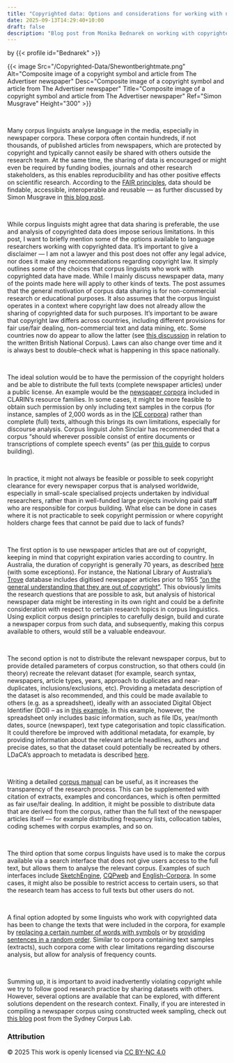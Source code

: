 ```yaml
---
title: "Copyrighted data: Options and considerations for working with newspapers and other texts"
date: 2025-09-13T14:29:40+10:00
draft: false
description: "Blog post from Monika Bednarek on working with copyrighted materials"
---
```


by {{< profile id="Bednarek" >}}

{{< image Src="/Copyrighted-Data/Shewontberightmate.png" Alt="Composite image of a copyright symbol and article from The Advertiser newspaper" Desc="Composite image of a copyright symbol and article from The Advertiser newspaper" Title="Composite image of a copyright symbol and article from The Advertiser newspaper" Ref="Simon Musgrave" Height="300" >}}

<br>

Many corpus linguists analyse language in the media, especially in newspaper corpora. These corpora often contain hundreds, if not thousands, of published articles from newspapers, which are protected by copyright and typically cannot easily be shared with others outside the research team. At the same time, the sharing of data is encouraged or might even be required by funding bodies, journals and other research stakeholders, as this enables reproducibility and has other positive effects on scientific research. According to the [FAIR principles](https://www.go-fair.org/), data should be findable, accessible, interoperable and reusable — as further discussed by Simon Musgrave in [this blog post](https://www.ldaca.edu.au/news/posts/fair-and-care/).

<br>

While corpus linguists might agree that data sharing is preferable, the use and analysis of copyrighted data does impose serious limitations. In this post, I want to briefly mention some of the options available to language researchers working with copyrighted data. It’s important to give a disclaimer — I am not a lawyer and this post does not offer any legal advice, nor does it make any recommendations regarding copyright law. It simply outlines some of the choices that corpus linguists who work with copyrighted data have made. While I mainly discuss newspaper data, many of the points made here will apply to other kinds of texts. The post assumes that the general motivation of corpus data sharing is for non-commercial research or educational purposes. It also assumes that the corpus linguist operates in a context where copyright law does not already allow the sharing of copyrighted data for such purposes. It’s important to be aware that copyright law differs across countries, including different provisions for fair use/fair dealing, non-commercial text and data mining, etc. Some countries now do appear to allow the latter (see [this discussion](https://doi.org/10.1515/text-2020-0052) in relation to the written British National Corpus). Laws can also change over time and it is always best to double-check what is happening in this space nationally.

<br>

The ideal solution would be to have the permission of the copyright holders and be able to distribute the full texts (complete newspaper articles) under a public license. An example would be the [newspaper corpora](https://www.clarin.eu/resource-families/newspaper-corpora) included in CLARIN’s resource families. In some cases, it might be more feasible to obtain such permission by only including text samples in the corpus (for instance, samples of 2,000 words as in the [ICE corpora](https://www.ice-corpora.uzh.ch/en/design.html)) rather than complete (full) texts, although this brings its own limitations, especially for discourse analysis. Corpus linguist John Sinclair has recommended that a corpus “should wherever possible consist of entire documents or transcriptions of complete speech events” (as per [this guide](https://users.ox.ac.uk/~martinw/dlc/chapter1.htm) to corpus building).

<br>

In practice, it might not always be feasible or possible to seek copyright clearance for every newspaper corpus that is analysed worldwide, especially in small-scale specialised projects undertaken by individual researchers, rather than in well-funded large projects involving paid staff who are responsible for corpus building. What else can be done in cases where it is not practicable to seek copyright permission or where copyright holders charge fees that cannot be paid due to lack of funds?

<br>

The first option is to use newspaper articles that are out of copyright, keeping in mind that copyright expiration varies according to country. In Australia, the duration of copyright is generally 70 years, as described [here](https://www.library.gov.au/services/copyright-library-collections/how-long-does-copyright-last) (with some exceptions). For instance, the National Library of Australia’s [Trove](https://trove.nla.gov.au/) database includes digitised newspaper articles prior to 1955 [“on the general understanding that they are out of copyright”](https://trove.nla.gov.au/help/categories/newspapers-and-gazettes-category). This obviously limits the research questions that are possible to ask, but analysis of historical newspaper data might be interesting in its own right and could be a definite consideration with respect to certain research topics in corpus linguistics. Using explicit corpus design principles to carefully design, build and curate a newspaper corpus from such data, and subsequently, making this corpus available to others, would still be a valuable endeavour.

<br>

The second option is not to distribute the relevant newspaper corpus, but to provide detailed parameters of corpus construction, so that others could (in theory) recreate the relevant dataset (for example, search syntax, newspapers, article types, years, approach to duplicates and near-duplicates, inclusions/exclusions, etc). Providing a metadata description of the dataset is also recommended, and this could be made available to others (e.g. as a spreadsheet), ideally with an associated Digital Object Identifier (DOI) – as in [this example](https://doi.org/10.5281/zenodo.15703066). In this example, however, the spreadsheet only includes basic information, such as file IDs, year/month dates, source (newspaper), text type categorisation and topic classification. It could therefore be improved with additional metadata, for example, by providing information about the relevant article headlines, authors and precise dates, so that the dataset could potentially be recreated by others. LDaCA’s approach to metadata is described [here](https://www.ldaca.edu.au/resources/ldaca-resources/metadata/).

<br>

Writing a detailed [corpus manual](https://osf.io/h6n82) can be useful, as it increases the transparency of the research process. This can be supplemented with citation of extracts, examples and concordances, which is often permitted as fair use/fair dealing. In addition, it might be possible to distribute data that are derived from the corpus, rather than the full text of the newspaper articles itself — for example distributing frequency lists, collocation tables, coding schemes with corpus examples, and so on.

<br>

The third option that some corpus linguists have used is to make the corpus available via a search interface that does not give users access to the full text, but allows them to analyse the relevant corpus. Examples of such interfaces include [SketchEngine](https://www.sketchengine.eu), [CQPweb](https://cwb.sourceforge.io/cqpweb.php) and [English-Corpora](https://www.english-corpora.org/). In some cases, it might also be possible to restrict access to certain users, so that the research team has access to full texts but other users do not.

<br>

A final option adopted by some linguists who work with copyrighted data has been to change the texts that were included in the corpora, for example by [replacing a certain number of words with symbols](https://www.corpusdata.org/limitations.asp) or by [providing sentences in a random order](https://wortschatz.uni-leipzig.de/en/documentation/faq). Similar to corpora containing text samples (extracts), such corpora come with clear limitations regarding discourse analysis, but allow for analysis of frequency counts.

<br>

Summing up, it is important to avoid inadvertently violating copyright while we try to follow good research practice by sharing datasets with others. However, several options are available that can be explored, with different solutions dependent on the research context. Finally, if you are interested in compiling a newspaper corpus using constructed week sampling, check out [this blog](https://sydneycorpuslab.com/using-constructed-week-sampling-to-compile-a-newspaper-corpus/) post from the Sydney Corpus Lab.



### Attribution
© 2025 This work is openly licensed via [CC BY-NC 4.0](https://creativecommons.org/licenses/by-nc/4.0/)

<br>